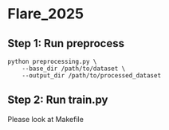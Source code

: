 # Flare_2025

## Step 1: Run preprocess

```
python preprocessing.py \
    --base_dir /path/to/dataset \
    --output_dir /path/to/processed_dataset
```

## Step 2: Run train.py

Please look at Makefile
